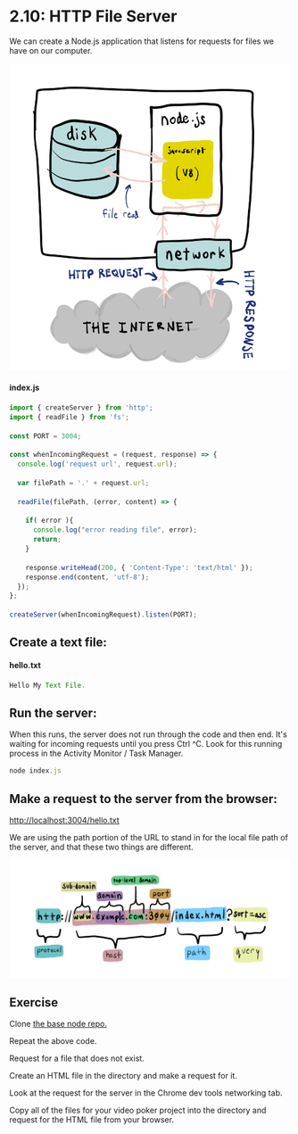 # 2.10: HTTP File Server

We can create a Node.js application that listens for requests for files we have on our computer.

![](../.gitbook/assets/file-server-node.jpg)

#### index.js

```javascript
import { createServer } from 'http';
import { readFile } from 'fs';

const PORT = 3004;

const whenIncomingRequest = (request, response) => {
  console.log('request url', request.url);

  var filePath = '.' + request.url;

  readFile(filePath, (error, content) => {
  
    if( error ){
      console.log("error reading file", error);
      return;
    }
    
    response.writeHead(200, { 'Content-Type': 'text/html' });
    response.end(content, 'utf-8');
  });
};

createServer(whenIncomingRequest).listen(PORT);
```

## Create a text file:

#### hello.txt

```javascript
Hello My Text File.
```

## Run the server:

When this runs, the server does not run through the code and then end. It's waiting for incoming requests until you press Ctrl ^C. Look for this running process in the Activity Monitor / Task Manager.

```javascript
node index.js
```

## Make a request to the server from the browser:

[http://localhost:3004/hello.txt](http://localhost:3004/hello.txt)

We are using the path portion of the URL to stand in for the local file path of the server, and that these two things are different.

![](../.gitbook/assets/urls.jpg)

## Exercise

Clone [the base node repo.](https://github.com/rocketacademy/base-node-swe1)

Repeat the above code.

Request for a file that does not exist.

Create an HTML file in the directory and make a request for it.

Look at the request for the server in the Chrome dev tools networking tab.

Copy all of the files for your video poker project into the directory and request for the HTML file from your browser.

